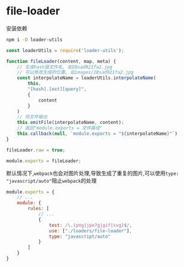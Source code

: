 <h1>file-loader</h1>

安装依赖
```bash
npm i -D loader-utils
```

```javascript
const loaderUtils = require('loader-utils');

function fileLoader(content, map, meta) {
    // 生成hash值文件名, 如28sad921fa2.jpg
    // 可以修改生成的位置, 如images/28sad921fa2.jpg
    const interpolateName = loaderUtils.interpolateName(
        this,
        "[hash].[ext][query]",
        {
            content
        }
    )
    // 将文件输出
    this.emitFile(interpolateName, content);
    // 返回"module.exports = 文件路径"
    this.callback(null, `module.exports = "${interpolateName}"`)
}

fileLoader.raw = true;

module.exports = fileLoader;
```

默认情况下,`webpack`也会对图片处理,导致生成了重复的图片,可以使用`type: "javascript/auto"`阻止`webpack`的处理

```javascript title="webpack.config.js"
module.exports = {
    // ...
    module: {
        rules: [
            // ...
            {
                test: /\.(png|jpe?g|gif|svg)$/,
                use: ["./loaders/file-loader"],
                type: "javascript/auto"
            }
        ]
    }
}
```